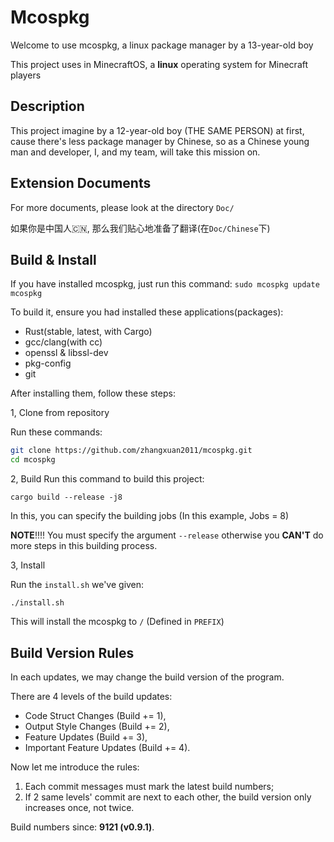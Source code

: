 # Mcospkg
Welcome to use mcospkg, a linux package manager by a 13-year-old boy

This project uses in MinecraftOS, a **linux** operating system for Minecraft players

## Description
This project imagine by a 12-year-old boy (THE SAME PERSON) at first, cause there's less package manager by Chinese, so as a Chinese young man and developer, I, and my team, will take this mission on.

## Extension Documents
For more documents, please look at the directory `Doc/`

如果你是中国人🇨🇳, 那么我们贴心地准备了翻译(在`Doc/Chinese`下)

## Build & Install
If you have installed mcospkg, just run this command:
`sudo mcospkg update mcospkg`

To build it, ensure you had installed these applications(packages):

 - Rust(stable, latest, with Cargo)
 - gcc/clang(with cc)
 - openssl & libssl-dev
 - pkg-config
 - git

After installing them, follow these steps:

1, Clone from repository

Run these commands:

```bash
git clone https://github.com/zhangxuan2011/mcospkg.git
cd mcospkg
```

2, Build
Run this command to build this project:

`cargo build --release -j8`

In this, you can specify the building jobs (In this example, Jobs = 8)

**NOTE**!!!! You must specify the argument `--release` otherwise you **CAN'T** do more steps in this building process. 

3, Install

Run the `install.sh` we've given:

`./install.sh`

This will install the mcospkg to `/` (Defined in `PREFIX`)

## Build Version Rules

In each updates, we may change the build version of the program.

There are 4 levels of the build updates:
 - Code Struct Changes (Build += 1),
 - Output Style Changes (Build += 2),
 - Feature Updates (Build += 3),
 - Important Feature Updates (Build += 4).

Now let me introduce the rules:
1. Each commit messages must mark the latest build numbers;
2. If 2 same levels' commit are next to each other, the build version only increases once, not twice.

Build numbers since: **9121 (v0.9.1)**.
